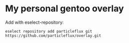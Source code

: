 # My personal gentoo overlay

Add with eselect-repository:

```
eselect repository add particleflux git https://github.com/particleflux/overlay.git
```
